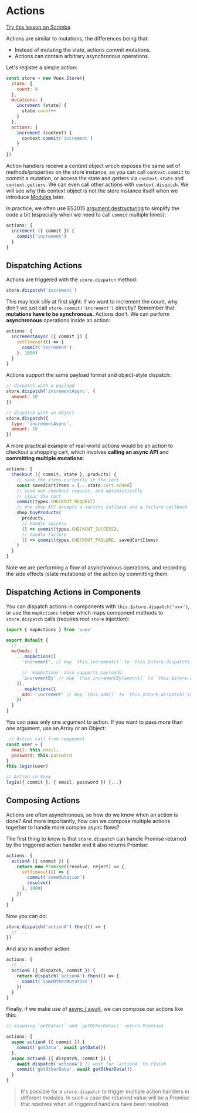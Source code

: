 # Actions

<div class="scrimba"><a href="https://scrimba.com/p/pnyzgAP/c6ggR3cG" target="_blank" rel="noopener noreferrer">Try this lesson on Scrimba</a></div>

Actions are similar to mutations, the differences being that:

- Instead of mutating the state, actions commit mutations.
- Actions can contain arbitrary asynchronous operations.

Let's register a simple action:

``` js
const store = new Vuex.Store({
  state: {
    count: 0
  },
  mutations: {
    increment (state) {
      state.count++
    }
  },
  actions: {
    increment (context) {
      context.commit('increment')
    }
  }
})
```

Action handlers receive a context object which exposes the same set of methods/properties on the store instance, so you can call `context.commit` to commit a mutation, or access the state and getters via `context.state` and `context.getters`. We can even call other actions with `context.dispatch`. We will see why this context object is not the store instance itself when we introduce [Modules](modules.md) later.

In practice, we often use ES2015 [argument destructuring](https://github.com/lukehoban/es6features#destructuring) to simplify the code a bit (especially when we need to call `commit` multiple times):

``` js
actions: {
  increment ({ commit }) {
    commit('increment')
  }
}
```

## Dispatching Actions

Actions are triggered with the `store.dispatch` method:

``` js
store.dispatch('increment')
```

This may look silly at first sight: if we want to increment the count, why don't we just call `store.commit('increment')` directly? Remember that **mutations have to be synchronous**. Actions don't. We can perform **asynchronous** operations inside an action:

``` js
actions: {
  incrementAsync ({ commit }) {
    setTimeout(() => {
      commit('increment')
    }, 1000)
  }
}
```

Actions support the same payload format and object-style dispatch:

``` js
// dispatch with a payload
store.dispatch('incrementAsync', {
  amount: 10
})

// dispatch with an object
store.dispatch({
  type: 'incrementAsync',
  amount: 10
})
```

A more practical example of real-world actions would be an action to checkout a shopping cart, which involves **calling an async API** and **committing multiple mutations**:

``` js
actions: {
  checkout ({ commit, state }, products) {
    // save the items currently in the cart
    const savedCartItems = [...state.cart.added]
    // send out checkout request, and optimistically
    // clear the cart
    commit(types.CHECKOUT_REQUEST)
    // the shop API accepts a success callback and a failure callback
    shop.buyProducts(
      products,
      // handle success
      () => commit(types.CHECKOUT_SUCCESS),
      // handle failure
      () => commit(types.CHECKOUT_FAILURE, savedCartItems)
    )
  }
}
```

Note we are performing a flow of asynchronous operations, and recording the side effects (state mutations) of the action by committing them.

## Dispatching Actions in Components

You can dispatch actions in components with `this.$store.dispatch('xxx')`, or use the `mapActions` helper which maps component methods to `store.dispatch` calls (requires root `store` injection):

``` js
import { mapActions } from 'vuex'

export default {
  // ...
  methods: {
    ...mapActions([
      'increment', // map `this.increment()` to `this.$store.dispatch('increment')`

      // `mapActions` also supports payloads:
      'incrementBy' // map `this.incrementBy(amount)` to `this.$store.dispatch('incrementBy', amount)`
    ]),
    ...mapActions({
      add: 'increment' // map `this.add()` to `this.$store.dispatch('increment')`
    })
  }
}
```

You can pass only one argument to action. If you want to pass more than one argument, use an Array or an Object:

```js
 // Action call from component
const user = {
  email: this.email,
  password: this.password
}
this.login(user)

// Action in Vuex
login({ commit }, { email, password }) {...} 
```

## Composing Actions

Actions are often asynchronous, so how do we know when an action is done? And more importantly, how can we compose multiple actions together to handle more complex async flows?

The first thing to know is that `store.dispatch` can handle Promise returned by the triggered action handler and it also returns Promise:

``` js
actions: {
  actionA ({ commit }) {
    return new Promise((resolve, reject) => {
      setTimeout(() => {
        commit('someMutation')
        resolve()
      }, 1000)
    })
  }
}
```

Now you can do:

``` js
store.dispatch('actionA').then(() => {
  // ...
})
```

And also in another action:

``` js
actions: {
  // ...
  actionB ({ dispatch, commit }) {
    return dispatch('actionA').then(() => {
      commit('someOtherMutation')
    })
  }
}
```

Finally, if we make use of [async / await](https://tc39.github.io/ecmascript-asyncawait/), we can compose our actions like this:

``` js
// assuming `getData()` and `getOtherData()` return Promises

actions: {
  async actionA ({ commit }) {
    commit('gotData', await getData())
  },
  async actionB ({ dispatch, commit }) {
    await dispatch('actionA') // wait for `actionA` to finish
    commit('gotOtherData', await getOtherData())
  }
}
```

> It's possible for a `store.dispatch` to trigger multiple action handlers in different modules. In such a case the returned value will be a Promise that resolves when all triggered handlers have been resolved.

